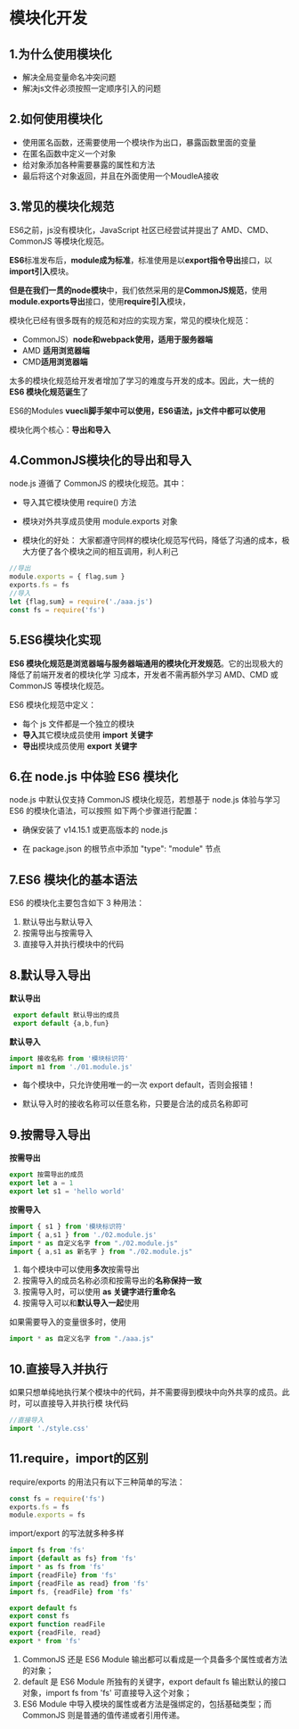 # 模块化开发

## 1.为什么使用模块化

- 解决全局变量命名冲突问题
- 解决js文件必须按照一定顺序引入的问题

## 2.如何使用模块化

- 使用匿名函数，还需要使用一个模块作为出口，暴露函数里面的变量
- 在匿名函数中定义一个对象
- 给对象添加各种需要暴露的属性和方法
- 最后将这个对象返回，并且在外面使用一个MoudleA接收

## 3.常见的模块化规范

ES6之前，js没有模块化，JavaScript 社区已经尝试并提出了 AMD、CMD、CommonJS 等模块化规范。

**ES6**标准发布后，**module成为标准**，标准使用是以**export指令导出**接口，以**import引入**模块。

**但是在我们一贯的node模块**中，我们依然采用的是**CommonJS规范**，使用**module.exports导出**接口，使用**require引入**模块，

模块化已经有很多既有的规范和对应的实现方案，常见的模块化规范：

- CommonJS）**node和webpack使用，适用于服务器端**
- AMD **适用浏览器端**
- CMD**适用浏览器端**

太多的模块化规范给开发者增加了学习的难度与开发的成本。因此，大一统的 **ES6 模块化规范诞生**了

ES6的Modules **vuecli脚手架中可以使用，ES6语法，js文件中都可以使用**

模块化两个核心：**导出和导入**

## 4.CommonJS模块化的导出和导入

node.js 遵循了 CommonJS 的模块化规范。其中：

- 导入其它模块使用 require() 方法

- 模块对外共享成员使用 module.exports 对象
- 模块化的好处： 大家都遵守同样的模块化规范写代码，降低了沟通的成本，极大方便了各个模块之间的相互调用，利人利己

```js
//导出
module.exports = { flag,sum }
exports.fs = fs
//导入
let {flag,sum} = require('./aaa.js')
const fs = require('fs')
```

## 5.ES6模块化实现

**ES6 模块化规范是浏览器端与服务器端通用的模块化开发规范**。它的出现极大的降低了前端开发者的模块化学 习成本，开发者不需再额外学习 AMD、CMD 或 CommonJS 等模块化规范。

ES6 模块化规范中定义：

- 每个 js 文件都是一个独立的模块
- **导入**其它模块成员使用 **import 关键字**
- **导出**模块成员使用 **export 关键字**

## 6.在 node.js 中体验 ES6 模块化

node.js 中默认仅支持 CommonJS 模块化规范，若想基于 node.js 体验与学习 ES6 的模块化语法，可以按照 如下两个步骤进行配置：

- 确保安装了 v14.15.1 或更高版本的 node.js

- 在 package.json 的根节点中添加 "type": "module" 节点

## 7.ES6 模块化的基本语法

ES6 的模块化主要包含如下 3 种用法：

1. 默认导出与默认导入
2. 按需导出与按需导入
3. 直接导入并执行模块中的代码

## 8.默认导入导出

**默认导出**

```js
 export default 默认导出的成员
 export default {a,b,fun}
```

 **默认导入**

```js
import 接收名称 from '模块标识符'
import m1 from './01.module.js'
```

- 每个模块中，只允许使用唯一的一次 export default，否则会报错！

- 默认导入时的接收名称可以任意名称，只要是合法的成员名称即可

## 9.按需导入导出

**按需导出**

```js
export 按需导出的成员
export let a = 1
export let s1 = 'hello world'
```

**按需导入**

```js
import { s1 } from '模块标识符'
import { a,s1 } from './02.module.js'
import * as 自定义名字 from "./02.module.js"
import { a,s1 as 新名字 } from "./02.module.js"
```

1. 每个模块中可以使用**多次**按需导出
2. 按需导入的成员名称必须和按需导出的**名称保持一致**
3. 按需导入时，可以使用 **as 关键字进行重命名**
4. 按需导入可以和**默认导入一起**使用

如果需要导入的变量很多时，使用

```js
import * as 自定义名字 from "./aaa.js"
```

## 10.直接导入并执行

如果只想单纯地执行某个模块中的代码，并不需要得到模块中向外共享的成员。此时，可以直接导入并执行模 块代码

```js
//直接导入
import './style.css'
```

## 11.require，import的区别

require/exports 的用法只有以下三种简单的写法：

```js
const fs = require('fs')
exports.fs = fs
module.exports = fs
```

import/export 的写法就多种多样

```js
import fs from 'fs'
import {default as fs} from 'fs'
import * as fs from 'fs'
import {readFile} from 'fs'
import {readFile as read} from 'fs'
import fs, {readFile} from 'fs'

export default fs
export const fs
export function readFile
export {readFile, read}
export * from 'fs'
```

1. CommonJS 还是 ES6 Module 输出都可以看成是一个具备多个属性或者方法的对象；
2. default 是 ES6 Module 所独有的关键字，export default fs 输出默认的接口对象，import fs from 'fs' 可直接导入这个对象；
3. ES6 Module 中导入模块的属性或者方法是强绑定的，包括基础类型；而 CommonJS 则是普通的值传递或者引用传递。
